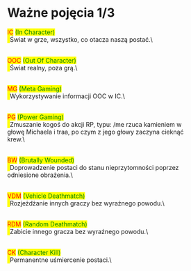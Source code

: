 # Ważne pojęcia 1/3

<mark style="color:red;">IC</mark> <mark style="color:green;">(In Character)</mark>\
&#x20;<mark style="color:yellow;">**›**</mark>Świat w grze, wszystko, co otacza naszą postać.\
\
<mark style="color:red;">OOC</mark> <mark style="color:green;">(Out Of Character)</mark>\
&#x20;<mark style="color:yellow;">**›**</mark>Świat realny, poza grą.\
\
<mark style="color:red;">MG</mark> <mark style="color:green;">(Meta Gaming)</mark>\
&#x20;<mark style="color:yellow;">**›**</mark>Wykorzystywanie informacji OOC w IC.\
\
<mark style="color:red;">PG</mark> <mark style="color:green;">(Power Gaming)</mark>\
&#x20;<mark style="color:yellow;">**›**</mark>Zmuszanie kogoś do akcji RP, typu: /me rzuca kamieniem w\
głowę Michaela i traa, po czym z jego głowy zaczyna cieknąć\
krew.\
\
<mark style="color:red;">BW</mark> <mark style="color:green;">(Brutally Wounded)</mark>\
&#x20;<mark style="color:yellow;">**›**</mark>Doprowadzenie postaci do stanu nieprzytomności poprzez\
odniesione obrażenia.\
\
<mark style="color:red;">VDM</mark> <mark style="color:green;">(Vehicle Deathmatch)</mark>\
&#x20;<mark style="color:yellow;">**›**</mark>Rozjeżdżanie innych graczy bez wyraźnego powodu.\
\
<mark style="color:red;">RDM</mark> <mark style="color:green;">(Random Deathmatch)</mark>\
&#x20;<mark style="color:yellow;">**›**</mark>Zabicie innego gracza bez wyraźnego powodu.\
\
<mark style="color:red;">CK</mark> <mark style="color:green;">(Character Kill)</mark>\
&#x20;<mark style="color:yellow;">**›**</mark>Permanentne uśmiercenie postaci.\
